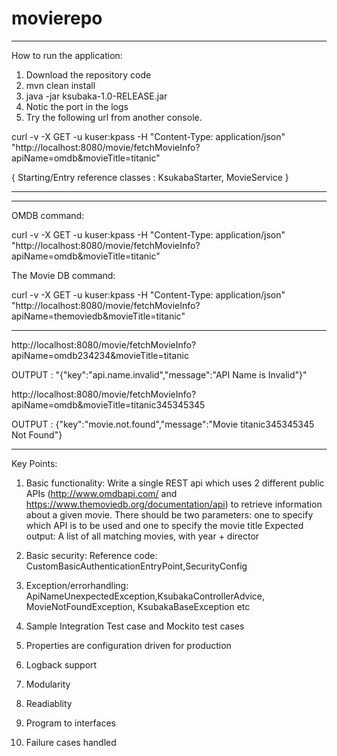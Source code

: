 # movierepo
------------------------------------------------------------------------------------------------------------------------------------------
How to run the application:
1. Download the repository code
2. mvn clean install
3. java -jar ksubaka-1.0-RELEASE.jar
4. Notic the port in the logs
5. Try the following url from another console.

curl -v -X GET -u kuser:kpass -H "Content-Type: application/json" "http://localhost:8080/movie/fetchMovieInfo?apiName=omdb&movieTitle=titanic"

{ Starting/Entry reference classes : KsukabaStarter, MovieService }

------------------------------------------------------------------------------------------------------------------------------------------

------------------------------------------------------------------------------------------------------------------------------------------

OMDB command:


curl -v -X GET -u kuser:kpass -H "Content-Type: application/json" "http://localhost:8080/movie/fetchMovieInfo?apiName=omdb&movieTitle=titanic"


The Movie DB command:

curl -v -X GET -u kuser:kpass -H "Content-Type: application/json" "http://localhost:8080/movie/fetchMovieInfo?apiName=themoviedb&movieTitle=titanic"

<Please Note: I have noticed that there is connection timeout happening for this API themoviedb>

------------------------------------------------------------------------------------------------------------------------------------------

http://localhost:8080/movie/fetchMovieInfo?apiName=omdb234234&movieTitle=titanic

OUTPUT :    "{"key":"api.name.invalid","message":"API Name is Invalid"}"

http://localhost:8080/movie/fetchMovieInfo?apiName=omdb&movieTitle=titanic345345345


OUTPUT :   {"key":"movie.not.found","message":"Movie titanic345345345 Not Found"}

------------------------------------------------------------------------------------------------------------------------------------------


Key Points:
1. Basic functionality: 
Write a single REST api which uses 2 different public APIs (http://www.omdbapi.com/ and https://www.themoviedb.org/documentation/api) to retrieve information about a given movie.
There should be two parameters: one to specify which API is to be used and one to specify the movie title
Expected output: A list of all matching movies, with year + director

2. Basic security: Reference code:  CustomBasicAuthenticationEntryPoint,SecurityConfig
3. Exception/errorhandling: ApiNameUnexpectedException,KsubakaControllerAdvice, MovieNotFoundException, KsubakaBaseException etc
4. Sample Integration Test case and Mockito test cases
5. Properties are configuration driven for production
6. Logback support
7. Modularity
8. Readiablity 
9. Program to interfaces
10. Failure cases handled

